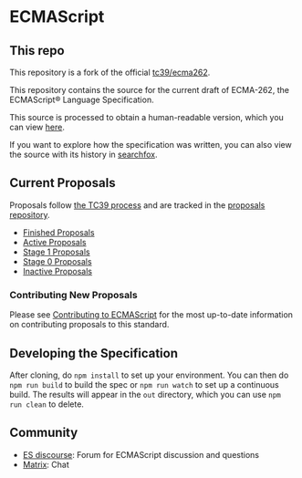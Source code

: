 
ECMAScript
====

## This repo

This repository is a fork of the official [tc39/ecma262](https://github.com/tc39/ecma262).

This repository contains the source for the current draft of ECMA-262,
the ECMAScript® Language Specification.

This source is processed to obtain a human-readable version,
which you can view [here](https://tc39.es/ecma262/).

If you want to explore how the specification was written, you can also view the source with its history in [searchfox](https://searchfox.org/ecma262/source/spec.html).

## Current Proposals

Proposals follow [the TC39 process](https://tc39.es/process-document/) and are tracked in the [proposals repository](https://github.com/tc39/proposals).

* [Finished Proposals](https://github.com/tc39/proposals/blob/HEAD/finished-proposals.md)
* [Active Proposals](https://github.com/tc39/proposals)
* [Stage 1 Proposals](https://github.com/tc39/proposals/blob/HEAD/stage-1-proposals.md)
* [Stage 0 Proposals](https://github.com/tc39/proposals/blob/HEAD/stage-0-proposals.md)
* [Inactive Proposals](https://github.com/tc39/proposals/blob/HEAD/inactive-proposals.md)

### Contributing New Proposals

Please see [Contributing to ECMAScript](/CONTRIBUTING.md) for the most up-to-date information on contributing proposals to this standard.

## Developing the Specification

After cloning, do `npm install` to set up your environment. You can then do `npm run build` to build the spec or `npm run watch` to set up a continuous build. The results will appear in the `out` directory, which you can use `npm run clean` to delete.

## Community

* [ES discourse](https://es.discourse.group/): Forum for ECMAScript discussion and questions
* [Matrix](https://github.com/tc39/how-we-work/blob/HEAD/matrix-guide.md): Chat
